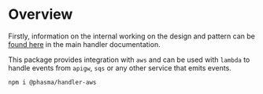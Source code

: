 # Overview

Firstly, information on the internal working on the design and pattern can be [found here](../handler/01-overview.md) in the main handler documentation.

This package provides integration with `aws` and can be used with `lambda` to handle events from `apigw`, `sqs` or any other service that emits events.

```
npm i @phasma/handler-aws
```
